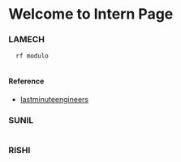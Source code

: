 # Welcome to **Intern Page**

### LAMECH
```
  rf modulo
 
```
#### Reference
* [lastminuteengineers](https://lastminuteengineers.com/neo6m-gps-arduino-tutorial/)


### SUNIL
```
```

### RISHI
```
```
